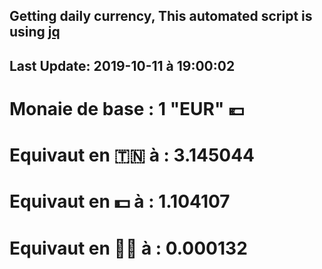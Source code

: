 ## Getting daily currency, This automated script is using [jq](https://stedolan.github.io/jq/)
## Last Update:  2019-10-11 à 19:00:02
 # Monaie de base : 1 "EUR" 💶 
 # Equivaut en 🇹🇳 à :  3.145044 
 # Equivaut en 💵 à : 1.104107
 # Equivaut en 🐱‍💻 à :  0.000132
